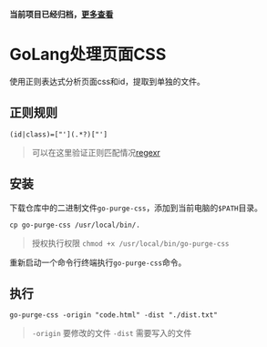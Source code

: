 **当前项目已经归档，[更多查看](https://github.com/ava-cn/purge-css)**

# GoLang处理页面CSS

使用正则表达式分析页面css和id，提取到单独的文件。

## 正则规则

```
(id|class)=["'](.*?)["']
```

> 可以在这里验证正则匹配情况[regexr](https://regexr.com/)

## 安装

下载仓库中的二进制文件`go-purge-css`，添加到当前电脑的`$PATH`目录。

```
cp go-purge-css /usr/local/bin/.
```

> 授权执行权限 `chmod +x /usr/local/bin/go-purge-css`

重新启动一个命令行终端执行`go-purge-css`命令。

## 执行

```
go-purge-css -origin "code.html" -dist "./dist.txt"
```
> `-origin` 要修改的文件
> `-dist` 需要写入的文件
